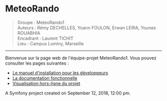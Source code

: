 MeteoRando
==========

> Groupe : MeteoRando1  
> Auteurs : Rémy DECHELLES, Yoann FOULON, Erwan LERIA, Younes ROUABHIA  
> Encadrant : Laurent TICHIT  
> Lieu : Campus Luminy, Marseille  

____

Bienvenue sur la page web de l'équipe-projet MeteoRando1.
Vous pouvez consulter les pages suivantes : 

- [Le manuel d'installation pour les développeurs](developper.md)
- [La documentation fonctionnelle ](docs/MeteoRando/index.html)
- [Visualisation hors-ligne du projet](offline_view/app.html)

A Symfony project created on September 12, 2018, 12:00 pm.
